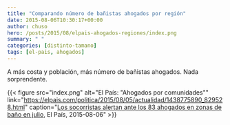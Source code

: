 ```yaml
---
title: "Comparando número de bañistas ahogados por región"
date: 2015-08-06T10:30:17+00:00
author: chuso
hero: /posts/2015/08/elpais-ahogados-regiones/index.png
summary: " "
categories: [distinto-tamano]
tags: [el-pais, ahogados]
---
```

A más costa y población, más número de bañistas ahogados. Nada sorprendente.

{{< figure src="index.png" alt="El País: \"Ahogados por comunidades\"" link="https://elpais.com/politica/2015/08/05/actualidad/1438775890_829528.html" caption="[Los socorristas alertan ante los 83 ahogados en zonas de baño en julio](https://elpais.com/politica/2015/08/05/actualidad/1438775890_829528.html), El País, 2015-08-06" >}}
